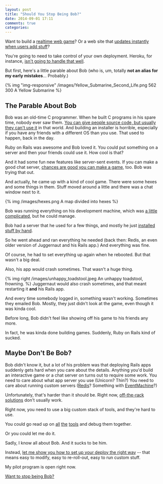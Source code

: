 ```yaml
---
layout: post
title: "Should You Stop Being Bob?"
date: 2014-09-01 17:11
comments: true
categories: 
---
```

Want to build a <a href="http://ngauthier.com/2013/02/rails-4-sse-notify-listen.html">realtime web game</a>? Or a web site that <a href="http://tenderlovemaking.com/2012/07/30/is-it-live.html">updates instantly when users add stuff</a>?


You're going to need to take control of your own deployment. Heroku, for instance, <a href="http://codefol.io/posts/when-should-you-not-use-heroku" target="_blank">isn't going to handle that well</a>.

But first, here's a little parable about Bob (who is, um, totally <b>not an alias for my early mistakes</b>... Probably.)

{% img "img-responsive" /images/Yellow_Submarine_Second_Life.png 562 300 A Yellow Submarine %}

## The Parable About Bob

Bob was an old-time C programmer. When he built C programs in his spare time, nobody ever saw them. <a href="http://www.shamusyoung.com/twentysidedtale/?p=9557">You can give people source code, but usually they can't use it</a> in that world. And building an installer is horrible, especially if you have any friends with a different OS than you use. That used to happen, back in the day.

Ruby on Rails was awesome and Bob loved it. You could put something on a server and then your friends could use it. How cool is that?

<!--more-->

And it had some fun new features like server-sent events. If you can make a good chat server, <a href="http://noahgibbs.github.io/RailsGame/architecture.html">chances are good you can make a game</a>, too. Bob was trying that out.

And actually, he came up with a kind of cool game. There were some hexes and some things in them. Stuff moved around a little and there was a chat window next to it.

{% img /images/hexes.png A map divided into hexes %}

Bob was running everything on his development machine, which was <a href="https://github.com/maccman/juggernaut#running" target="_blank">a little complicated</a>, but he
could manage.

Bob had a server that he used for a few things, and mostly he just <a href="http://martinfowler.com/bliki/SnowflakeServer.html" target="_blank">installed stuff by hand</a>.

So he went ahead and ran everything he needed (back then: Redis, an even older version of Juggernaut and his Rails app.) And everything was fine.

Of course, he had to set everything up again when he rebooted. But that wasn't a big deal.

Also, his app would crash sometimes. That wasn't a huge thing.

{% img right /images/unhappy_toadstool.jpeg An unhappy toadstool, frowning. %}
Juggernaut would also crash sometimes, and that meant restarting it <b>and</b> his Rails app.

And every time somebody logged in, something wasn't working. Sometimes they emailed Bob. Mostly, they just didn't look at the game, even though it was kinda cool.

Before long, Bob didn't feel like showing off his game to his friends any more.

In fact, he was kinda done building games. Suddenly, Ruby on Rails kind of sucked.

## Maybe Don't Be Bob?

Bob didn't know it, but a lot of his problem was that deploying Rails apps suddenly gets hard when you care about the details. Anything you'd build an interactive game or a chat server on turns out to require some work. You need to care about what app server you use (Unicorn? Thin?) You need to care about running custom servers (<a href="http://redis.io" target="_blank">Redis</a>? Something with <a href="http://rubyeventmachine.com" target="_blank">EventMachine</a>?)

Unfortunately, that's harder than it should be. Right now, <a href="http://heroku.com" target="_blank">off-the-rack solutions</a> don't usually work.

Right now, you need to use a big custom stack of tools, and they're hard to use.

You could go read up on <a href="http://getchef.com" target="_blank">all</a> <a href="http://capistranorb.com" target="_blank">the</a> <a href="http://vagrantup.com">tools</a> and debug them together.

Or you could let me do it.

Sadly, I know all about Bob. And it sucks to be him.

Instead, <a href="http://rubymadscience.com">let me show you how to set up your deploy the right way</a> -- that means easy to modify, easy to re-roll-out, easy to run custom stuff.

My pilot program is open right now.

<a href="http://rubymadscience.com">Want to stop being Bob?</a>
